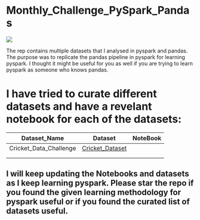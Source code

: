 # Monthly_Challenge_PySpark_Pandas
<img src='https://images.squarespace-cdn.com/content/v1/5bce4071ab1a620db382773e/1594039586390-VWKDDLWQICFEFK42L19V/PandasSparkLogo.png?format=1000w'>

The rep contains multiple datasets that I analysed in pyspark and pandas. The purpose was to replicate the pandas pipeline in pyspark for learning pyspark. I thought it might be useful for you as well if you are trying to learn pyspark as someone who knows pandas. 

# I have tried to curate different datasets and have a revelant notebook for each of the datasets:
  
  |  Dataset_Name |Dataset   |NoteBook|   
  |---------------|----------|--------|
  | Cricket_Data_Challenge | [Cricket_Dataset](https://data.world/raghav333/cricket-players-espn) |   |
  |   |   |   | 
  |   |   |   |   
  
  
  
  ## I will keep updating the Notebooks and datasets as I keep learning pyspark. Please star the repo if you found the given learning methodology for pyspark useful or if you found the curated list of datasets useful.

